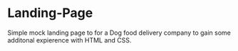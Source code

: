# Landing-Page

Simple mock landing page to for a Dog food delivery company to gain some additonal expierence with HTML and CSS.
